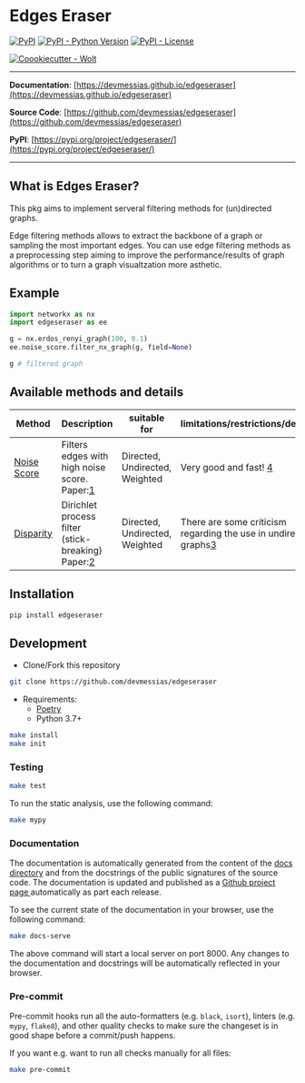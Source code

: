 # Edges Eraser

[![PyPI](https://img.shields.io/pypi/v/edgeseraser?style=flat-square)](https://pypi.python.org/pypi/edgeseraser/)
[![PyPI - Python Version](https://img.shields.io/pypi/pyversions/edgeseraser?style=flat-square)](https://pypi.python.org/pypi/edgeseraser/)
[![PyPI - License](https://img.shields.io/pypi/l/edgeseraser?style=flat-square)](https://pypi.python.org/pypi/edgeseraser/)

[![Coookiecutter - Wolt](https://img.shields.io/badge/cookiecutter-Wolt-00c2e8?style=flat-square&logo=cookiecutter&logoColor=D4AA00&link=https://github.com/woltapp/wolt-python-package-cookiecutter)](https://github.com/woltapp/wolt-python-package-cookiecutter)


---

**Documentation**: [https://devmessias.github.io/edgeseraser](https://devmessias.github.io/edgeseraser)

**Source Code**: [https://github.com/devmessias/edgeseraser](https://github.com/devmessias/edgeseraser)

**PyPI**: [https://pypi.org/project/edgeseraser/](https://pypi.org/project/edgeseraser/)

---

## What is Edges Eraser?
This pkg aims to implement serveral filtering methods for (un)directed graphs.

Edge filtering methods allows to extract the backbone of a graph or sampling the most important edges. You can use edge filtering methods as a preprocessing step aiming to improve the performance/results of graph algorithms or to turn a graph visualtzation more asthetic.


## Example
```python
import networkx as nx
import edgeseraser as ee

g = nx.erdos_renyi_graph(100, 0.1)
ee.noise_score.filter_nx_graph(g, field=None)

g # filtered graph
```

## Available methods and details

| Method | Description | suitable for | limitations/restrictions/details |
| --- | --- |--- | --- |
| [Noise Score] | Filters edges with high noise score. Paper:[1]|Directed, Undirected, Weighted | Very good and fast! [4] |
| [Disparity] | Dirichlet process filter (stick-breaking) Paper:[2] |  Directed, Undirected, Weighted |There are some criticism regarding the use in undirected graphs[3]|

[1]: https://arxiv.org/abs/1701.07336
[2]: https://arxiv.org/abs/0904.
[3]: https://arxiv.org/abs/2101.00863
[4]: https://www.michelecoscia.com/?p=1236
[Noise Score]: /api_docs/#edgeseraser.noise_score
[Disparity]: /api_docs/#edgeseraser.disparity


## Installation

```sh
pip install edgeseraser
```

## Development

* Clone/Fork this repository

```sh
git clone https://github.com/devmessias/edgeseraser
```

* Requirements:
  * [Poetry](https://python-poetry.org/)
  * Python 3.7+

```sh
make install
make init
```

### Testing

```sh
make test
```

To run the static analysis, use the following command:
```sh
make mypy
```

### Documentation

The documentation is automatically generated from the content of the [docs directory](./docs) and from the docstrings
 of the public signatures of the source code. The documentation is updated and published as a [Github project page
 ](https://pages.github.com/) automatically as part each release.

To see the current state of the documentation in your browser, use the following command:
```sh
make docs-serve
```
The above command will start a local server on port 8000. Any changes to
the documentation and docstrings will be automatically reflected in your browser.

### Pre-commit

Pre-commit hooks run all the auto-formatters (e.g. `black`, `isort`), linters (e.g. `mypy`, `flake8`), and other quality
 checks to make sure the changeset is in good shape before a commit/push happens.


If you want e.g. want to run all checks manually for all files:

```sh
make pre-commit
```
